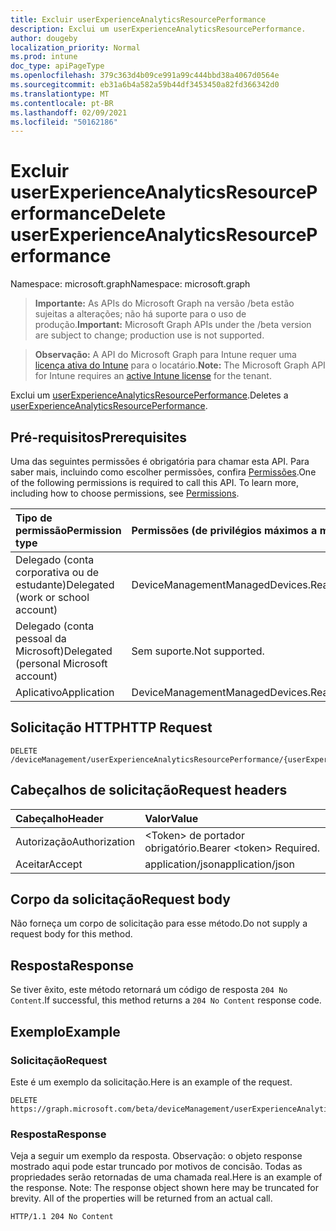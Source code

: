 ```yaml
---
title: Excluir userExperienceAnalyticsResourcePerformance
description: Exclui um userExperienceAnalyticsResourcePerformance.
author: dougeby
localization_priority: Normal
ms.prod: intune
doc_type: apiPageType
ms.openlocfilehash: 379c363d4b09ce991a99c444bbd38a4067d0564e
ms.sourcegitcommit: eb31a6b4a582a59b44df3453450a82fd366342d0
ms.translationtype: MT
ms.contentlocale: pt-BR
ms.lasthandoff: 02/09/2021
ms.locfileid: "50162186"
---
```

# <a name="delete-userexperienceanalyticsresourceperformance"></a><span data-ttu-id="f7e35-103">Excluir userExperienceAnalyticsResourcePerformance</span><span class="sxs-lookup"><span data-stu-id="f7e35-103">Delete userExperienceAnalyticsResourcePerformance</span></span>

<span data-ttu-id="f7e35-104">Namespace: microsoft.graph</span><span class="sxs-lookup"><span data-stu-id="f7e35-104">Namespace: microsoft.graph</span></span>

> <span data-ttu-id="f7e35-105">**Importante:** As APIs do Microsoft Graph na versão /beta estão sujeitas a alterações; não há suporte para o uso de produção.</span><span class="sxs-lookup"><span data-stu-id="f7e35-105">**Important:** Microsoft Graph APIs under the /beta version are subject to change; production use is not supported.</span></span>

> <span data-ttu-id="f7e35-106">**Observação:** A API do Microsoft Graph para Intune requer uma [licença ativa do Intune](https://go.microsoft.com/fwlink/?linkid=839381) para o locatário.</span><span class="sxs-lookup"><span data-stu-id="f7e35-106">**Note:** The Microsoft Graph API for Intune requires an [active Intune license](https://go.microsoft.com/fwlink/?linkid=839381) for the tenant.</span></span>

<span data-ttu-id="f7e35-107">Exclui um [userExperienceAnalyticsResourcePerformance](../resources/intune-devices-userexperienceanalyticsresourceperformance.md).</span><span class="sxs-lookup"><span data-stu-id="f7e35-107">Deletes a [userExperienceAnalyticsResourcePerformance](../resources/intune-devices-userexperienceanalyticsresourceperformance.md).</span></span>

## <a name="prerequisites"></a><span data-ttu-id="f7e35-108">Pré-requisitos</span><span class="sxs-lookup"><span data-stu-id="f7e35-108">Prerequisites</span></span>
<span data-ttu-id="f7e35-p101">Uma das seguintes permissões é obrigatória para chamar esta API. Para saber mais, incluindo como escolher permissões, confira [Permissões](/graph/permissions-reference).</span><span class="sxs-lookup"><span data-stu-id="f7e35-p101">One of the following permissions is required to call this API. To learn more, including how to choose permissions, see [Permissions](/graph/permissions-reference).</span></span>

|<span data-ttu-id="f7e35-111">Tipo de permissão</span><span class="sxs-lookup"><span data-stu-id="f7e35-111">Permission type</span></span>|<span data-ttu-id="f7e35-112">Permissões (de privilégios máximos a mínimos)</span><span class="sxs-lookup"><span data-stu-id="f7e35-112">Permissions (from most to least privileged)</span></span>|
|:---|:---|
|<span data-ttu-id="f7e35-113">Delegado (conta corporativa ou de estudante)</span><span class="sxs-lookup"><span data-stu-id="f7e35-113">Delegated (work or school account)</span></span>|<span data-ttu-id="f7e35-114">DeviceManagementManagedDevices.ReadWrite.All</span><span class="sxs-lookup"><span data-stu-id="f7e35-114">DeviceManagementManagedDevices.ReadWrite.All</span></span>|
|<span data-ttu-id="f7e35-115">Delegado (conta pessoal da Microsoft)</span><span class="sxs-lookup"><span data-stu-id="f7e35-115">Delegated (personal Microsoft account)</span></span>|<span data-ttu-id="f7e35-116">Sem suporte.</span><span class="sxs-lookup"><span data-stu-id="f7e35-116">Not supported.</span></span>|
|<span data-ttu-id="f7e35-117">Aplicativo</span><span class="sxs-lookup"><span data-stu-id="f7e35-117">Application</span></span>|<span data-ttu-id="f7e35-118">DeviceManagementManagedDevices.ReadWrite.All</span><span class="sxs-lookup"><span data-stu-id="f7e35-118">DeviceManagementManagedDevices.ReadWrite.All</span></span>|

## <a name="http-request"></a><span data-ttu-id="f7e35-119">Solicitação HTTP</span><span class="sxs-lookup"><span data-stu-id="f7e35-119">HTTP Request</span></span>
<!-- {
  "blockType": "ignored"
}
-->
``` http
DELETE /deviceManagement/userExperienceAnalyticsResourcePerformance/{userExperienceAnalyticsResourcePerformanceId}
```

## <a name="request-headers"></a><span data-ttu-id="f7e35-120">Cabeçalhos de solicitação</span><span class="sxs-lookup"><span data-stu-id="f7e35-120">Request headers</span></span>
|<span data-ttu-id="f7e35-121">Cabeçalho</span><span class="sxs-lookup"><span data-stu-id="f7e35-121">Header</span></span>|<span data-ttu-id="f7e35-122">Valor</span><span class="sxs-lookup"><span data-stu-id="f7e35-122">Value</span></span>|
|:---|:---|
|<span data-ttu-id="f7e35-123">Autorização</span><span class="sxs-lookup"><span data-stu-id="f7e35-123">Authorization</span></span>|<span data-ttu-id="f7e35-124">&lt;Token&gt; de portador obrigatório.</span><span class="sxs-lookup"><span data-stu-id="f7e35-124">Bearer &lt;token&gt; Required.</span></span>|
|<span data-ttu-id="f7e35-125">Aceitar</span><span class="sxs-lookup"><span data-stu-id="f7e35-125">Accept</span></span>|<span data-ttu-id="f7e35-126">application/json</span><span class="sxs-lookup"><span data-stu-id="f7e35-126">application/json</span></span>|

## <a name="request-body"></a><span data-ttu-id="f7e35-127">Corpo da solicitação</span><span class="sxs-lookup"><span data-stu-id="f7e35-127">Request body</span></span>
<span data-ttu-id="f7e35-128">Não forneça um corpo de solicitação para esse método.</span><span class="sxs-lookup"><span data-stu-id="f7e35-128">Do not supply a request body for this method.</span></span>

## <a name="response"></a><span data-ttu-id="f7e35-129">Resposta</span><span class="sxs-lookup"><span data-stu-id="f7e35-129">Response</span></span>
<span data-ttu-id="f7e35-130">Se tiver êxito, este método retornará um código de resposta `204 No Content`.</span><span class="sxs-lookup"><span data-stu-id="f7e35-130">If successful, this method returns a `204 No Content` response code.</span></span>

## <a name="example"></a><span data-ttu-id="f7e35-131">Exemplo</span><span class="sxs-lookup"><span data-stu-id="f7e35-131">Example</span></span>

### <a name="request"></a><span data-ttu-id="f7e35-132">Solicitação</span><span class="sxs-lookup"><span data-stu-id="f7e35-132">Request</span></span>
<span data-ttu-id="f7e35-133">Este é um exemplo da solicitação.</span><span class="sxs-lookup"><span data-stu-id="f7e35-133">Here is an example of the request.</span></span>
``` http
DELETE https://graph.microsoft.com/beta/deviceManagement/userExperienceAnalyticsResourcePerformance/{userExperienceAnalyticsResourcePerformanceId}
```

### <a name="response"></a><span data-ttu-id="f7e35-134">Resposta</span><span class="sxs-lookup"><span data-stu-id="f7e35-134">Response</span></span>
<span data-ttu-id="f7e35-p102">Veja a seguir um exemplo da resposta. Observação: o objeto response mostrado aqui pode estar truncado por motivos de concisão. Todas as propriedades serão retornadas de uma chamada real.</span><span class="sxs-lookup"><span data-stu-id="f7e35-p102">Here is an example of the response. Note: The response object shown here may be truncated for brevity. All of the properties will be returned from an actual call.</span></span>
``` http
HTTP/1.1 204 No Content
```




